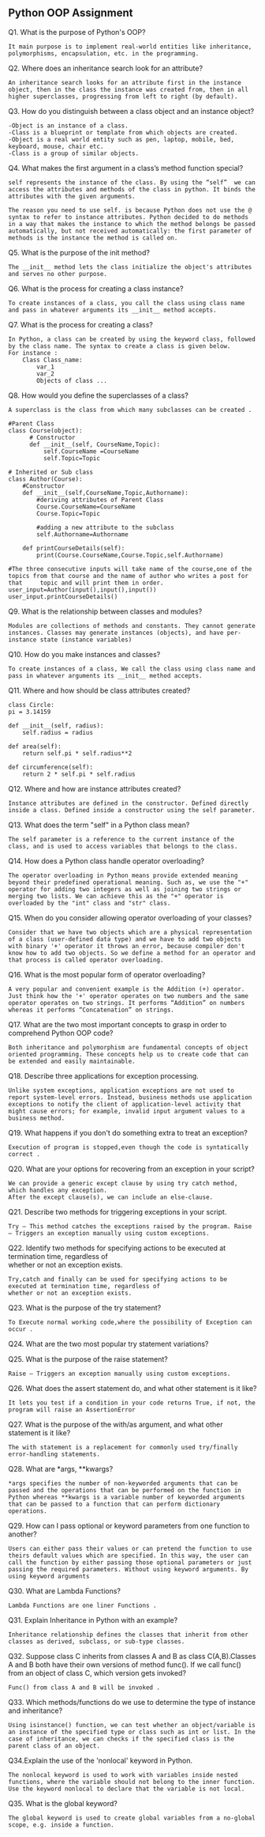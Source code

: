 ## Python OOP Assignment
Q1. What is the purpose of Python's OOP?

    It main purpose is to implement real-world entities like inheritance, polymorphisms, encapsulation, etc. in the programming.

Q2. Where does an inheritance search look for an attribute?

    An inheritance search looks for an attribute first in the instance object, then in the class the instance was created from, then in all higher superclasses, progressing from left to right (by default).    

Q3. How do you distinguish between a class object and an instance object?

    -Object is an instance of a class. 
    -Class is a blueprint or template from which objects are created. 
    -Object is a real world entity such as pen, laptop, mobile, bed, keyboard, mouse, chair etc. 
    -Class is a group of similar objects.

Q4. What makes the first argument in a class’s method function special?

    self represents the instance of the class. By using the “self”  we can access the attributes and methods of the class in python. It binds the attributes with the given arguments.

    The reason you need to use self. is because Python does not use the @ syntax to refer to instance attributes. Python decided to do methods in a way that makes the instance to which the method belongs be passed automatically, but not received automatically: the first parameter of methods is the instance the method is called on.

Q5. What is the purpose of the init method?

    The __init__ method lets the class initialize the object's attributes and serves no other purpose.

Q6. What is the process for creating a class instance?

    To create instances of a class, you call the class using class name and pass in whatever arguments its __init__ method accepts.

Q7. What is the process for creating a class?

    In Python, a class can be created by using the keyword class, followed by the class name. The syntax to create a class is given below.
    For instance :
        Class Class_name:
            var_1
            var_2
            Objects of class ...

Q8. How would you define the superclasses of a class?

    A superclass is the class from which many subclasses can be created .

    #Parent Class
    class Course(object):
          # Constructor 
          def __init__(self, CourseName,Topic): 
              self.CourseName =CourseName
              self.Topic=Topic

    # Inherited or Sub class  
    class Author(Course): 
        #Constructor
        def __init__(self,CourseName,Topic,Authorname):
            #deriving attributes of Parent Class
            Course.CourseName=CourseName
            Course.Topic=Topic

            #adding a new attribute to the subclass
            self.Authorname=Authorname

        def printCourseDetails(self):
            print(Course.CourseName,Course.Topic,self.Authorname)

    #The three consecutive inputs will take name of the course,one of the topics from that course and the name of author who writes a post for that     topic and will print them in order.
    user_input=Author(input(),input(),input())
    user_input.printCourseDetails()

Q9. What is the relationship between classes and modules?

    Modules are collections of methods and constants. They cannot generate instances. Classes may generate instances (objects), and have per-instance state (instance variables)

Q10. How do you make instances and classes?

    To create instances of a class, We call the class using class name and pass in whatever arguments its __init__ method accepts.

Q11. Where and how should be class attributes created?

    class Circle:
    pi = 3.14159

    def __init__(self, radius):
        self.radius = radius

    def area(self):
        return self.pi * self.radius**2

    def circumference(self):
        return 2 * self.pi * self.radius

Q12. Where and how are instance attributes created?

    Instance attributes are defined in the constructor. Defined directly inside a class. Defined inside a constructor using the self parameter.

Q13. What does the term "self" in a Python class mean?

    The self parameter is a reference to the current instance of the class, and is used to access variables that belongs to the class.

Q14. How does a Python class handle operator overloading?

    The operator overloading in Python means provide extended meaning beyond their predefined operational meaning. Such as, we use the "+" operator for adding two integers as well as joining two strings or merging two lists. We can achieve this as the "+" operator is overloaded by the "int" class and "str" class.

Q15. When do you consider allowing operator overloading of your classes?

    Consider that we have two objects which are a physical representation of a class (user-defined data type) and we have to add two objects with binary '+' operator it throws an error, because compiler don't know how to add two objects. So we define a method for an operator and that process is called operator overloading.

Q16. What is the most popular form of operator overloading?

    A very popular and convenient example is the Addition (+) operator. Just think how the '+' operator operates on two numbers and the same operator operates on two strings. It performs “Addition” on numbers whereas it performs “Concatenation” on strings.

Q17. What are the two most important concepts to grasp in order to comprehend Python OOP code?

    Both inheritance and polymorphism are fundamental concepts of object oriented programming. These concepts help us to create code that can be extended and easily maintainable.

Q18. Describe three applications for exception processing.

    Unlike system exceptions, application exceptions are not used to report system-level errors. Instead, business methods use application exceptions to notify the client of application-level activity that might cause errors; for example, invalid input argument values to a business method.

Q19. What happens if you don't do something extra to treat an exception?

    Execution of program is stopped,even though the code is syntatically correct . 

Q20. What are your options for recovering from an exception in your script?

    We can provide a generic except clause by using try catch method, which handles any exception. 
    After the except clause(s), we can include an else-clause.

Q21. Describe two methods for triggering exceptions in your script.

    Try – This method catches the exceptions raised by the program. Raise – Triggers an exception manually using custom exceptions.

Q22. Identify two methods for specifying actions to be executed at termination time, regardless of  
whether or not an exception exists.

    Try,catch and finally can be used for specifying actions to be executed at termination time, regardless of  
    whether or not an exception exists.

Q23. What is the purpose of the try statement?

    To Execute normal working code,where the possibility of Exception can occur .

Q24. What are the two most popular try statement variations?


Q25. What is the purpose of the raise statement?

    Raise – Triggers an exception manually using custom exceptions.


Q26. What does the assert statement do, and what other statement is it like?

    It lets you test if a condition in your code returns True, if not, the program will raise an AssertionError

Q27. What is the purpose of the with/as argument, and what other statement is it like?

    The with statement is a replacement for commonly used try/finally error-handling statements.

Q28. What are *args, **kwargs?

    *args specifies the number of non-keyworded arguments that can be passed and the operations that can be performed on the function in Python whereas **kwargs is a variable number of keyworded arguments that can be passed to a function that can perform dictionary operations.

Q29. How can I pass optional or keyword parameters from one function to another?

    Users can either pass their values or can pretend the function to use theirs default values which are specified. In this way, the user can call the function by either passing those optional parameters or just passing the required parameters. Without using keyword arguments. By using keyword arguments

Q30. What are Lambda Functions?

    Lambda Functions are one liner Functions .

Q31. Explain Inheritance in Python with an example?

    Inheritance relationship defines the classes that inherit from other classes as derived, subclass, or sub-type classes.

Q32. Suppose class C inherits from classes A and B as class C(A,B).Classes A and B both have their own versions of method func(). If we call func() from an object of class C, which version gets invoked?

    Func() from class A and B will be invoked .    

Q33. Which methods/functions do we use to determine the type of instance and inheritance?

    Using isinstance() function, we can test whether an object/variable is an instance of the specified type or class such as int or list. In the case of inheritance, we can checks if the specified class is the parent class of an object.

Q34.Explain the use of the 'nonlocal' keyword in Python.

    The nonlocal keyword is used to work with variables inside nested functions, where the variable should not belong to the inner function. Use the keyword nonlocal to declare that the variable is not local.

Q35. What is the global keyword?

    The global keyword is used to create global variables from a no-global scope, e.g. inside a function.